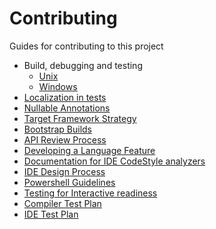 Contributing
===

Guides for contributing to this project

- Build, debugging and testing
    - [Unix](Building%2C%20Debugging%2C%20and%20Testing%20on%20Unix.md)
    - [Windows](Building%2C%20Debugging%2C%20and%20Testing%20on%20Windows.md)
- [Localization in tests](Localization%20In%20Compiler%20Tests.md)
- [Nullable Annotations](Nullable%20Annotations.md)
- [Target Framework Strategy](Target%20Framework%20Strategy.md)
- [Bootstrap Builds](bootstrap-builds.md)
- [API Review Process](API%20Review%20Process.md)
- [Developing a Language Feature](Developing%20a%20Language%20Feature.md)
- [Documentation for IDE CodeStyle analyzers](Documentation%20for%20IDE%20CodeStyle%20analyzers.md)
- [IDE Design Process](ide_design_process.md)
- [Powershell Guidelines](Powershell%20Guidelines.md)
- [Testing for Interactive readiness](Testing%20for%20Interactive%20readiness.md)
- [Compiler Test Plan](Compiler%20Test%20Plan.md)
- [IDE Test Plan](IDE%20Test%20Plan.md)